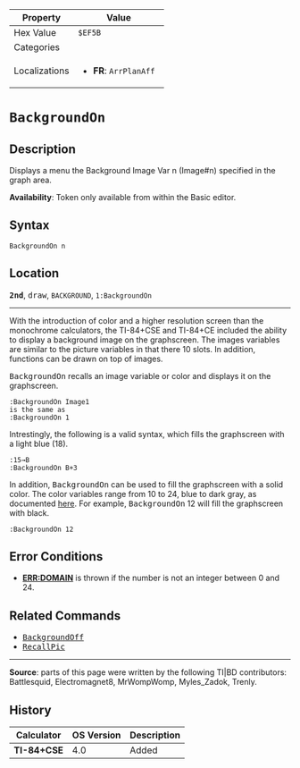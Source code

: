 | Property      | Value |
|---------------|-------|
| Hex Value     | `$EF5B`|
| Categories    | <ul></ul> |
| Localizations | <ul><li><b>FR</b>: `ArrPlanAff `</li></ul> |

# `BackgroundOn `

## Description
Displays a menu the Background Image Var n (Image#n) specified in the graph area.


<b>Availability</b>: Token only available from within the Basic editor.

## Syntax
`BackgroundOn n`

## Location
<tt><kbd><b>2nd</b></kbd></tt>, <kbd>draw</kbd>, `BACKGROUND`, `1:BackgroundOn`
<hr>

With the introduction of color and a higher resolution screen than the monochrome calculators, the TI-84+CSE and TI-84+CE included the ability to display a background image on the graphscreen. The images variables are similar to the picture variables in that there 10 slots. In addition, functions can be drawn on top of images.

<tt>BackgroundOn</tt> recalls an image variable or color and displays it on the graphscreen.

```ti-basic
:BackgroundOn Image1
is the same as
:BackgroundOn 1
```

Intrestingly, the following is a valid syntax, which fills the graphscreen with a light blue (18).

```ti-basic
:15→B
:BackgroundOn B+3
```

In addition, <tt>BackgroundOn</tt> can be used to fill the graphscreen with a solid color. The color variables range from 10 to 24, blue to dark gray, as documented [here](textcolor). For example, <tt>BackgroundOn</tt> 12 will fill the graphscreen with black.

```ti-basic
:BackgroundOn 12
```

## Error Conditions

*   **[ERR:DOMAIN](errors#dimmismatch)** is thrown if the number is not an integer between 0 and 24.

## Related Commands

*   <tt><a href="BackgroundOff.md">BackgroundOff</a></tt>
*   <tt><a href="RecallPic.md">RecallPic</a></tt>

* * *

**Source**: parts of this page were written by the following TI|BD contributors: Battlesquid, Electromagnet8, MrWompWomp, Myles_Zadok, Trenly.

## History
| Calculator | OS Version | Description |
|------------|------------|-------------|
| <b>TI-84+CSE</b> | 4.0 | Added |


